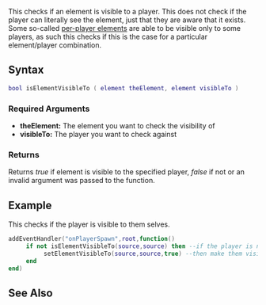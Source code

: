 This checks if an element is visible to a player. This does not check if the player can literally see the element, just that they are aware that it exists. Some so-called [per-player elements](/per-player_elements.md "wikilink") are able to be visible only to some players, as such this checks if this is the case for a particular element/player combination.

Syntax
------

``` lua
bool isElementVisibleTo ( element theElement, element visibleTo )          
```

### Required Arguments

-   **theElement:** The element you want to check the visibility of
-   **visibleTo:** The player you want to check against

### Returns

Returns *true* if element is visible to the specified player, *false* if not or an invalid argument was passed to the function.

Example
-------

This checks if the player is visible to them selves.

``` lua
addEventHandler("onPlayerSpawn",root,function()
     if not isElementVisibleTo(source,source) then --if the player is not visible to them selves
          setElementVisibleTo(source,source,true) --then make them visible to them selves.
     end
end)
```

See Also
--------
